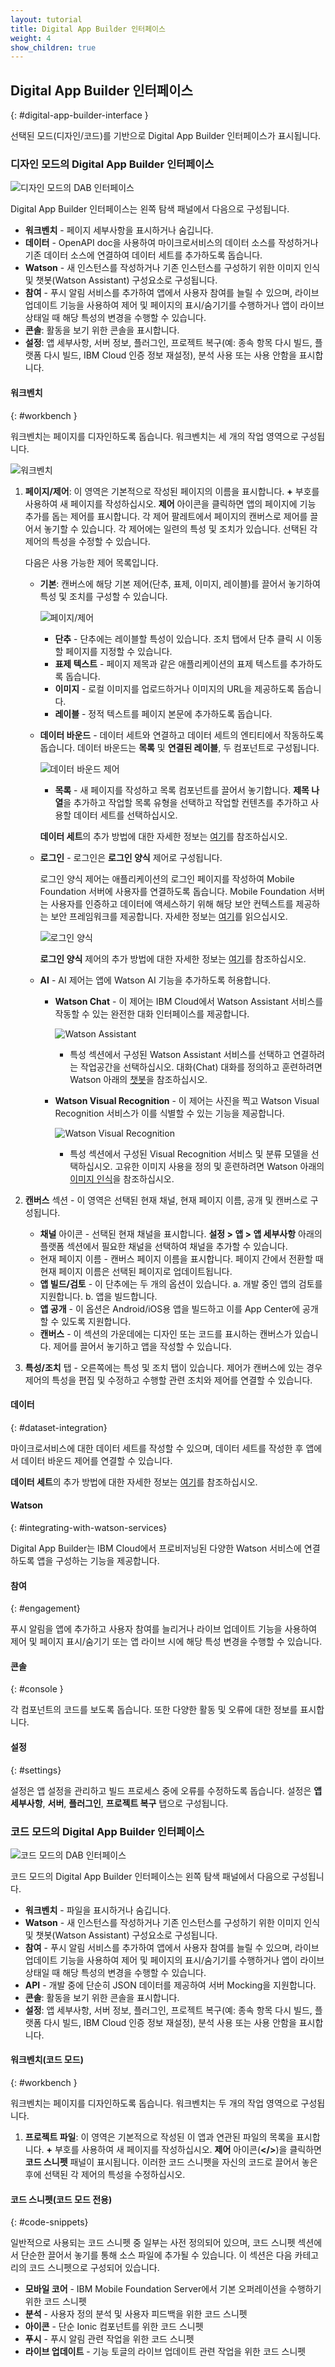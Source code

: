 ```yaml
---
layout: tutorial
title: Digital App Builder 인터페이스
weight: 4
show_children: true
---
```

<!-- NLS_CHARSET=UTF-8 -->
## Digital App Builder 인터페이스
{: #digital-app-builder-interface }

선택된 모드(디자인/코드)를 기반으로 Digital App Builder 인터페이스가 표시됩니다.

### 디자인 모드의 Digital App Builder 인터페이스

![디자인 모드의 DAB 인터페이스](dab-workbench-elements.png)

Digital App Builder 인터페이스는 왼쪽 탐색 패널에서 다음으로 구성됩니다.

* **워크벤치** - 페이지 세부사항을 표시하거나 숨깁니다.
* **데이터** - OpenAPI doc을 사용하여 마이크로서비스의 데이터 소스를 작성하거나 기존 데이터 소스에 연결하여 데이터 세트를 추가하도록 돕습니다. 
* **Watson** - 새 인스턴스를 작성하거나 기존 인스턴스를 구성하기 위한 이미지 인식 및 챗봇(Watson Assistant) 구성요소로 구성됩니다. 
* **참여** - 푸시 알림 서비스를 추가하여 앱에서 사용자 참여를 늘릴 수 있으며, 라이브 업데이트 기능을 사용하여 제어 및 페이지의 표시/숨기기를 수행하거나 앱이 라이브 상태일 때 해당 특성의 변경을 수행할 수 있습니다.
* **콘솔**: 활동을 보기 위한 콘솔을 표시합니다. 
* **설정**: 앱 세부사항, 서버 정보, 플러그인, 프로젝트 복구(예: 종속 항목 다시 빌드, 플랫폼 다시 빌드, IBM Cloud 인증 정보 재설정), 분석 사용 또는 사용 안함을 표시합니다.

#### 워크벤치
{: #workbench }

워크벤치는 페이지를 디자인하도록 돕습니다. 워크벤치는 세 개의 작업 영역으로 구성됩니다.

![워크벤치](dab-workbench.png)

1. **페이지/제어**: 이 영역은 기본적으로 작성된 페이지의 이름을 표시합니다. **+** 부호를 사용하여 새 페이지를 작성하십시오. **제어** 아이콘을 클릭하면 앱의 페이지에 기능 추가를 돕는 제어를 표시합니다. 각 제어 팔레트에서 페이지의 캔버스로 제어를 끌어서 놓기할 수 있습니다. 각 제어에는 일련의 특성 및 조치가 있습니다. 선택된 각 제어의 특성을 수정할 수 있습니다.

    다음은 사용 가능한 제어 목록입니다.
    * **기본**: 캔버스에 해당 기본 제어(단추, 표제, 이미지, 레이블)를 끌어서 놓기하여 특성 및 조치를 구성할 수 있습니다.

        ![페이지/제어](dab-workbench-basic-controls.png)

        * **단추** - 단추에는 레이블할 특성이 있습니다. 조치 탭에서 단추 클릭 시 이동할 페이지를 지정할 수 있습니다.
        * **표제 텍스트** - 페이지 제목과 같은 애플리케이션의 표제 텍스트를 추가하도록 돕습니다.
        * **이미지** - 로컬 이미지를 업로드하거나 이미지의 URL을 제공하도록 돕습니다.
        * **레이블** - 정적 텍스트를 페이지 본문에 추가하도록 돕습니다. 
    * **데이터 바운드** - 데이터 세트와 연결하고 데이터 세트의 엔티티에서 작동하도록 돕습니다. 데이터 바운드는 **목록** 및 **연결된 레이블**, 두 컴포넌트로 구성됩니다.

        ![데이터 바운드 제어](dab-workbench-databound-controls.png)

        * **목록** - 새 페이지를 작성하고 목록 컴포넌트를 끌어서 놓기합니다. **제목 나열**을 추가하고 작업할 목록 유형을 선택하고 작업할 컨텐츠를 추가하고 사용할 데이터 세트를 선택하십시오.

        **데이터 세트**의 추가 방법에 대한 자세한 정보는 [여기](../how-to-add-dataset/)를 참조하십시오.

    * **로그인** - 로그인은 **로그인 양식** 제어로 구성됩니다. 
 
        로그인 양식 제어는 애플리케이션의 로그인 페이지를 작성하여 Mobile Foundation 서버에 사용자를 연결하도록 돕습니다. Mobile Foundation 서버는 사용자를 인증하고 데이터에 액세스하기 위해 해당 보안 컨텍스트를 제공하는 보안 프레임워크를 제공합니다. 자세한 정보는 [여기](https://mobilefirstplatform.ibmcloud.com/tutorials/en/foundation/8.0/authentication-and-security/creating-a-security-check/)를 읽으십시오.

        ![로그인 양식](dab-workbench-login-control.png)

        **로그인 양식** 제어의 추가 방법에 대한 자세한 정보는 [여기](../how-to-login/)를 참조하십시오.

    * **AI** - AI 제어는 앱에 Watson AI 기능을 추가하도록 허용합니다.

        * **Watson Chat** - 이 제어는 IBM Cloud에서 Watson Assistant 서비스를 작동할 수 있는 완전한 대화 인터페이스를 제공합니다. 

            ![Watson Assistant](dab-workbench-ai-watson-chat.png)

            * 특성 섹션에서 구성된 Watson Assistant 서비스를 선택하고 연결하려는 작업공간을 선택하십시오. 대화(Chat) 대화를 정의하고 훈련하려면 Watson 아래의 [챗봇](../how-to-chatbot/)을 참조하십시오.

        * **Watson Visual Recognition** - 이 제어는 사진을 찍고 Watson Visual Recognition 서비스가 이를 식별할 수 있는 기능을 제공합니다.
         
            ![Watson Visual Recognition](dab-workbench-ai-watson-vr.png)
 
            *  특성 섹션에서 구성된 Visual Recognition 서비스 및 분류 모델을 선택하십시오. 고유한 이미지 사용을 정의 및 훈련하려면 Watson 아래의 [이미지 인식](../how-to-image-recognition/)을 참조하십시오.

2. **캔버스** 섹션 - 이 영역은 선택된 현재 채널, 현재 페이지 이름, 공개 및 캔버스로 구성됩니다.

    * **채널** 아이콘 - 선택된 현재 채널을 표시합니다. **설정 > 앱 > 앱 세부사항** 아래의 플랫폼 섹션에서 필요한 채널을 선택하여 채널을 추가할 수 있습니다.
    * 현재 페이지 이름 - 캔버스 페이지 이름을 표시합니다. 페이지 간에서 전환할 때 현재 페이지 이름은 선택된 페이지로 업데이트됩니다.
    * **앱 빌드/검토** - 이 단추에는 두 개의 옵션이 있습니다. a. 개발 중인 앱의 검토를 지원합니다. b. 앱을 빌드합니다.
    * **앱 공개** - 이 옵션은 Android/iOS용 앱을 빌드하고 이를 App Center에 공개할 수 있도록 지원합니다.
    * **캔버스** - 이 섹션의 가운데에는 디자인 또는 코드를 표시하는 캔버스가 있습니다. 제어를 끌어서 놓기하고 앱을 작성할 수 있습니다.

3. **특성/조치** 탭 - 오른쪽에는 특성 및 조치 탭이 있습니다. 제어가 캔버스에 있는 경우 제어의 특성을 편집 및 수정하고 수행할 관련 조치와 제어를 연결할 수 있습니다.

#### 데이터
{: #dataset-integration}

마이크로서비스에 대한 데이터 세트를 작성할 수 있으며, 데이터 세트를 작성한 후 앱에서 데이터 바운드 제어를 연결할 수 있습니다.

**데이터 세트**의 추가 방법에 대한 자세한 정보는 [여기](../how-to-add-dataset/)를 참조하십시오.

#### Watson
{: #integrating-with-watson-services}

Digital App Builder는 IBM Cloud에서 프로비저닝된 다양한 Watson 서비스에 연결하도록 앱을 구성하는 기능을 제공합니다.

#### 참여
{: #engagement}

푸시 알림을 앱에 추가하고 사용자 참여를 늘리거나 라이브 업데이트 기능을 사용하여 제어 및 페이지 표시/숨기기 또는 앱 라이브 시에 해당 특성 변경을 수행할 수 있습니다.

#### 콘솔
{: #console }

각 컴포넌트의 코드를 보도록 돕습니다. 또한 다양한 활동 및 오류에 대한 정보를 표시합니다.

#### 설정
{: #settings}

설정은 앱 설정을 관리하고 빌드 프로세스 중에 오류를 수정하도록 돕습니다. 설정은 **앱 세부사항**, **서버**, **플러그인**, **프로젝트 복구** 탭으로 구성됩니다.

### 코드 모드의 Digital App Builder 인터페이스

![코드 모드의 DAB 인터페이스](dab-workbench-elements-codemode.png)

코드 모드의 Digital App Builder 인터페이스는 왼쪽 탐색 패널에서 다음으로 구성됩니다.

* **워크벤치** - 파일을 표시하거나 숨깁니다.
* **Watson** - 새 인스턴스를 작성하거나 기존 인스턴스를 구성하기 위한 이미지 인식 및 챗봇(Watson Assistant) 구성요소로 구성됩니다. 
* **참여** - 푸시 알림 서비스를 추가하여 앱에서 사용자 참여를 늘릴 수 있으며, 라이브 업데이트 기능을 사용하여 제어 및 페이지의 표시/숨기기를 수행하거나 앱이 라이브 상태일 때 해당 특성의 변경을 수행할 수 있습니다.
* **API** - 개발 중에 단순히 JSON 데이터를 제공하여 서버 Mocking을 지원합니다.
* **콘솔**: 활동을 보기 위한 콘솔을 표시합니다. 
* **설정**: 앱 세부사항, 서버 정보, 플러그인, 프로젝트 복구(예: 종속 항목 다시 빌드, 플랫폼 다시 빌드, IBM Cloud 인증 정보 재설정), 분석 사용 또는 사용 안함을 표시합니다.

#### 워크벤치(코드 모드)
{: #workbench }

워크벤치는 페이지를 디자인하도록 돕습니다. 워크벤치는 두 개의 작업 영역으로 구성됩니다.

1. **프로젝트 파일**: 이 영역은 기본적으로 작성된 이 앱과 연관된 파일의 목록을 표시합니다. **+** 부호를 사용하여 새 페이지를 작성하십시오. **제어** 아이콘(**</>**)을 클릭하면 **코드 스니펫** 패널이 표시됩니다. 이러한 코드 스니펫을 자신의 코드로 끌어서 놓은 후에 선택된 각 제어의 특성을 수정하십시오.

#### 코드 스니펫(코드 모드 전용)
{: #code-snippets}

일반적으로 사용되는 코드 스니펫 중 일부는 사전 정의되어 있으며, 코드 스니펫 섹션에서 단순한 끌어서 놓기를 통해 소스 파일에 추가될 수 있습니다. 이 섹션은 다음 카테고리의 코드 스니펫으로 구성되어 있습니다.

* **모바일 코어** - IBM Mobile Foundation Server에서 기본 오퍼레이션을 수행하기 위한 코드 스니펫
* **분석** - 사용자 정의 분석 및 사용자 피드백을 위한 코드 스니펫
* **아이콘** - 단순 Ionic 컴포넌트를 위한 코드 스니펫
* **푸시** - 푸시 알림 관련 작업을 위한 코드 스니펫
* **라이브 업데이트** - 기능 토글의 라이브 업데이트 관련 작업을 위한 코드 스니펫


